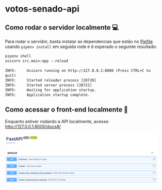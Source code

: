 # votos-senado-api

## Como rodar o servidor localmente 💻
Para rodar o servidor, basta instalar as dependencias que estão no [Pipfile](./Pipfile) usando ``pipenv install`` em seguida rode e é esperado o seguinte resultado:
    
    pipenv shell
    uvicorn src.main:app --reload

    INFO:     Uvicorn running on http://127.0.0.1:8000 (Press CTRL+C to quit)
    INFO:     Started reloader process [28720]
    INFO:     Started server process [28722]
    INFO:     Waiting for application startup.
    INFO:     Application startup complete.


## Como acessar o front-end localmente 📲

Enquanto estiver rodando a API localmente, acesse: http://127.0.0.1:8000/docs#/

![Resultado esperado](image.png)